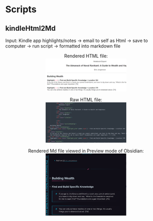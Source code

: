 # Scripts

## kindleHtml2Md
Input: Kindle app highlights/notes → email to self as Html → save to computer → run script → formatted into markdown file

<div  align=center>
Rendered HTML file:<br/>  
<img src="/media/highlight-html1.png" style="width: 50%; height: auto;">
  
Raw HTML file:<br/>
<img src="/media/highlight-html2.png" style="width: 50%; height: auto;">
  
Rendered Md file viewed in Preview mode of Obsidian:<br/>
<img src="/media/highlight-md.png" style="width: 50%; height: auto;">
</div>
